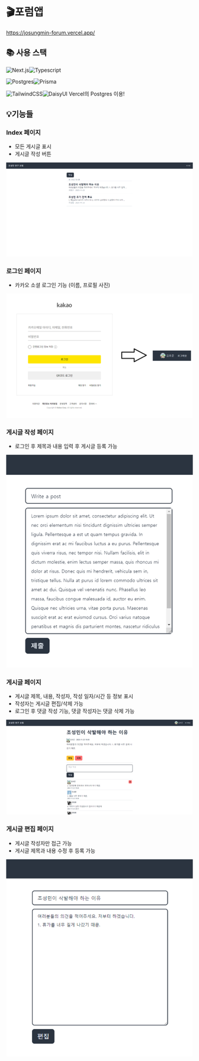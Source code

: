 # 🎬포럼앱

https://josungmin-forum.vercel.app/

## 📚 사용 스택

![Next.js](https://img.shields.io/badge/Next.js-000000?style=for-the-badge&logo=next.js&logoColor=white)![Typescript](https://img.shields.io/badge/Typescript-3178C6?style=for-the-badge&logo=typescript&logoColor=white)

![Postgres](https://img.shields.io/badge/postgres-%23316192.svg?style=for-the-badge&logo=postgresql&logoColor=white)![Prisma](https://img.shields.io/badge/Prisma-3982CE?style=for-the-badge&logo=Prisma&logoColor=white)

![TailwindCSS](https://img.shields.io/badge/TailwindCSS-06B6D4?style=for-the-badge&logo=tailwindcss&logoColor=white)![DaisyUI](https://img.shields.io/badge/daisyui-5A0EF8?style=for-the-badge&logo=daisyui&logoColor=white)
Vercel의 Postgres 이용!

## 💡기능들

### **Index 페이지**

- 모든 게시글 표시
- 게시글 작성 버튼

![index](./readmeImg/index.png)

### **로그인 페이지**

- 카카오 소셜 로그인 기능 (이름, 프로필 사진)

![index](./readmeImg/login.png)

### **게시글 작성 페이지**

- 로그인 후 제목과 내용 입력 후 게시글 등록 가능

![index](./readmeImg/write.png)

### **게시글 페이지**

- 게시글 제목, 내용, 작성자, 작성 일자/시간 등 정보 표시
- 작성자는 게시글 편집/삭제 가능
- 로그인 후 댓글 작성 기능, 댓글 작성자는 댓글 삭제 가능

![index](./readmeImg/post.png)

### **게시글 편집 페이지**

- 게시글 작성자만 접근 가능
- 게시글 제목과 내용 수정 후 등록 가능

![index](./readmeImg/update.png)
